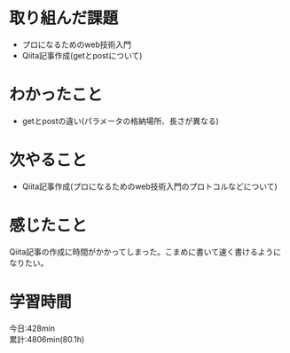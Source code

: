 # 取り組んだ課題   
- プロになるためのweb技術入門  
- Qiita記事作成(getとpostについて) 
# わかったこと   
-  getとpostの違い(パラメータの格納場所、長さが異なる)
# 次やること
- Qiita記事作成(プロになるためのweb技術入門のプロトコルなどについて)  
# 感じたこと
Qiita記事の作成に時間がかかってしまった。こまめに書いて速く書けるようになりたい。 
# 学習時間  
今日:428min  
累計:4806min(80.1h)  
